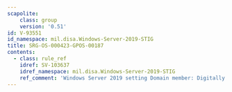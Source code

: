 ```yaml
---
scapolite:
    class: group
    version: '0.51'
id: V-93551
id_namespace: mil.disa.Windows-Server-2019-STIG
title: SRG-OS-000423-GPOS-00187
contents:
  - class: rule_ref
    idref: SV-103637
    idref_namespace: mil.disa.Windows-Server-2019-STIG
    ref_comment: 'Windows Server 2019 setting Domain member: Digitally sign s ...'
---
```


